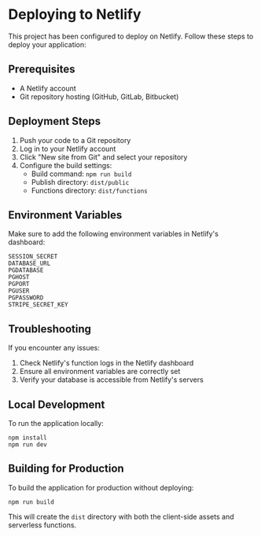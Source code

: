 # Deploying to Netlify

This project has been configured to deploy on Netlify. Follow these steps to deploy your application:

## Prerequisites

- A Netlify account
- Git repository hosting (GitHub, GitLab, Bitbucket)

## Deployment Steps

1. Push your code to a Git repository
2. Log in to your Netlify account
3. Click "New site from Git" and select your repository
4. Configure the build settings:
   - Build command: `npm run build`
   - Publish directory: `dist/public`
   - Functions directory: `dist/functions`

## Environment Variables

Make sure to add the following environment variables in Netlify's dashboard:

```
SESSION_SECRET
DATABASE_URL
PGDATABASE
PGHOST
PGPORT
PGUSER
PGPASSWORD
STRIPE_SECRET_KEY
```

## Troubleshooting

If you encounter any issues:

1. Check Netlify's function logs in the Netlify dashboard
2. Ensure all environment variables are correctly set
3. Verify your database is accessible from Netlify's servers

## Local Development

To run the application locally:

```
npm install
npm run dev
```

## Building for Production

To build the application for production without deploying:

```
npm run build
```

This will create the `dist` directory with both the client-side assets and serverless functions. 